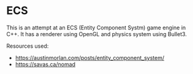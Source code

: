 # ECS

This is an attempt at an ECS (Entity Component Systm) game engine in C++. It has a renderer using OpenGL and physics system using Bullet3.

Resources used:
- https://austinmorlan.com/posts/entity_component_system/
- https://savas.ca/nomad

